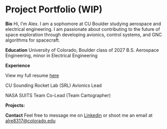 # Project Portfolio (WIP)

**Bio**
Hi, I'm Alex. I am a sophomore at CU Boulder studying aerospace and electrical engineering. I am passionate about contributing to the future of space exploration through developing avionics, control systems, and GNC algorithms for spacecraft.

**Education**
University of Colorado, Boulder class of 2027
B.S. Aerospace Engineering, minor in Electrical Engineering

**Experience**

View my full resume [here](Alex_Reich_2024-7_Resume.pdf)

CU Sounding Rocket Lab (SRL) Avionics Lead

NASA SUITS Team Co-Lead (Team Cartographer)

**Projects:**

<!-- [General Engineering Projects](https://areich128.github.io/Projects/projects.html)

[Software Projects](https://areich128.github.io/Software/software.html)

[Circuit Design Projects](https://areich128.github.io/CircuitDesign/circuitdes.html) -->

**Contact**
Feel free to message me on [Linkedin](https://www.linkedin.com/in/alex-reich-650683252/) or shoot me an email at [alre8317@colorado.edu](alre8317@colorado.edu)